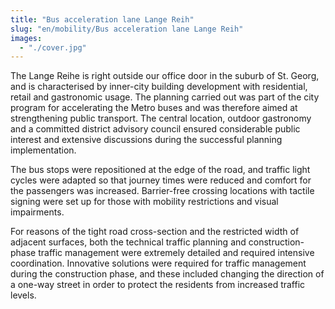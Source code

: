 ```yaml
---
title: "Bus acceleration lane Lange Reih"
slug: "en/mobility/Bus acceleration lane Lange Reih"
images:
  - "./cover.jpg"
---
```


The Lange Reihe is right outside our office door in the suburb of St.
Georg, and is characterised by inner-city building development with
residential, retail and gastronomic usage. The planning carried out was
part of the city program for accelerating the Metro buses and was
therefore aimed at strengthening public transport. The central location,
outdoor gastronomy and a committed district advisory council ensured
considerable public interest and extensive discussions during the
successful planning implementation.

The bus stops were repositioned at the edge of the road, and traffic
light cycles were adapted so that journey times were reduced and comfort
for the passengers was increased. Barrier-free crossing locations with
tactile signing were set up for those with mobility restrictions and
visual impairments.

For reasons of the tight road cross-section and the restricted width
of adjacent surfaces, both the technical traffic planning and
construction-phase traffic management were extremely detailed and
required intensive coordination. Innovative solutions were required for
traffic management during the construction phase, and these included
changing the direction of a one-way street in order to protect the
residents from increased traffic levels.
